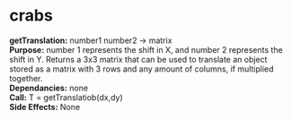 # crabs

<b>getTranslation:</b> number1 number2 -> matrix 
<br><b>Purpose:</b> number 1 represents the shift in X, and number 2 represents the shift in Y. Returns a 3x3 matrix that can be used to translate an object stored as a matrix with 3 rows and any amount of columns, if multiplied together.
<br><b>Dependancies:</b> none
<br><b>Call:</b> T = getTranslatiob(dx,dy) 
<br><b>Side Effects:</b> None 
